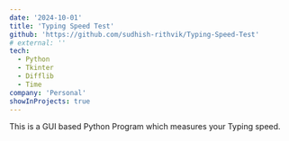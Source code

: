 ```yaml
---
date: '2024-10-01'
title: 'Typing Speed Test'
github: 'https://github.com/sudhish-rithvik/Typing-Speed-Test'
# external: ''
tech:
  - Python
  - Tkinter
  - Difflib
  - Time
company: 'Personal'
showInProjects: true
---
```


This is a GUI based Python Program which measures your Typing speed.
